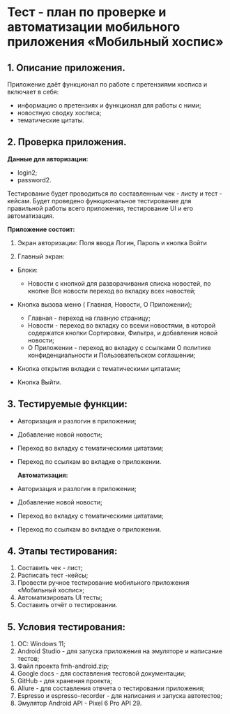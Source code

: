 # **Тест - план по проверке и автоматизации мобильного приложения «Мобильный хоспис»**

## 1. Описание приложения.
Приложение даёт функционал по работе с претензиями хосписа и включает в себя:
* информацию о претензиях и функционал для работы с ними;
* новостную сводку хосписа;
* тематические цитаты.


## 2. Проверка приложения.
**Данные для авторизации:**
* login2;
* password2.


Тестирование будет проводиться по составленным чек - листу и тест - кейсам. Будет проведено функциональное тестирование для правильной работы всего приложения, тестирование UI и его автоматизация.

**Приложение состоит:**

1. Экран авторизации:
   Поля ввода Логин, Пароль и кнопка Войти

1. Главный экран:

* Блоки:
    * Новости с кнопкой для разворачивания списка новостей, по кнопке Все новости переход во вкладку всех новостей;
* Кнопка вызова меню ( Главная, Новости, О Приложении);
    * Главная - переход на главную страницу;
    * Новости - переход во вкладку со всеми новостями, в которой содержатся кнопки Сортировки, Фильтра, и добавления новой новости;
    * О Приложении - переход во вкладку с ссылками О политике конфиденциальности и Пользовательском соглашении;

* Кнопка открытия вкладки с тематическими цитатами;
* Кнопка Выйти.



## 3. Тестируемые функции:
* Авторизация и разлогин в приложении;
* Добавление новой новости;
* Переход во вкладку с тематическими цитатами;
* Переход по ссылкам во вкладке о приложении.

  **Автоматизация:**
* Авторизация и разлогин в приложении;
* Добавление новой новости;
* Переход во вкладку с тематическими цитатами;
* Переход по ссылкам во вкладке о приложении.



## 4. Этапы тестирования:
1. Составить чек - лист;
1. Расписать тест -кейсы;
1. Провести ручное тестирование мобильного приложения «Мобильный хоспис»;
1. Автоматизировать UI тесты;
1. Составить отчёт о тестировании.


## 5. Условия тестирования:
1. ОС: Windows 11;
1. Android Studio - для запуска приложения на эмуляторе и написание тестов;
1. Файл проекта fmh-android.zip;
1. Google docs - для составления тестовой документации;
1. GitHub - для хранения проекта;
1. Allure - для составления отвчета о тестировании приложения;
1. Espresso и espresso-recorder - для написания и запуска автотестов;
1. Эмулятор Android API - Pixel 6 Pro API 29.